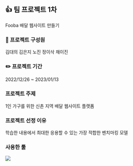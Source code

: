 ## :+1:  팀 프로젝트 1차 
Fooba 배달 웹사이트 만들기
### :runner: 프로젝트 구성원 
김대의 김은지 노진 정이삭 채이진
### :pencil2: 프로젝트 기간 
2022/12/26 ~ 2023/01/13
### 프로젝트 주제 
1인 가구를 위한 신촌 지역 배달 웹사이트 플랫폼
### 프로젝트 선정 이유 
학습한 내용에서 최대한 응용할 수 있는 가장 적합한 벤치마킹 모델
### 사용한 툴 
<img src="https://img.shields.io/badge/Eclipse IDE-2C2255?style=for-the-badge&logo=Eclipse IDE&logoColor=white">


